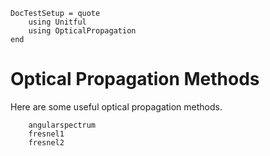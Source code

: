 ```@meta
DocTestSetup = quote
    using Unitful
    using OpticalPropagation
end
```
# Optical Propagation Methods

Here are some useful optical propagation methods.

```@docs
    angularspectrum
    fresnel1
    fresnel2
```
